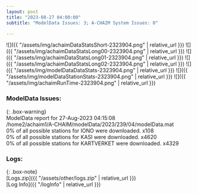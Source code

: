 ```yaml
---
layout: post
title: "2023-08-27 04:00:00"
subtitle: "ModelData Issues: 3; A-CHAIM System Issues: 0"

---
```


![]({{ "/assets/img/achaimDataStatsShort-2323904.png" | relative_url }})
![]({{ "/assets/img/achaimDataStatsLong00-2323904.png" | relative_url }})
![]({{ "/assets/img/achaimDataStatsLong01-2323904.png" | relative_url }})
![]({{ "/assets/img/achaimDataStatsLong02-2323904.png" | relative_url }})
![]({{ "/assets/img/modelDataDataStats-2323904.png" | relative_url }})
![]({{ "/assets/img/modelDataStationStats-2323904.png" | relative_url }})
![]({{ "/assets/img/achaimRunTime-2323904.png" | relative_url }})


### ModelData Issues:  
  
{: .box-warning}  
 ModelData report for 27-Aug-2023 04:15:08   
 /home2/achaim1/A-CHAIM/modelData/2023/239/04/modelData.mat   
 0% of all possible stations for IONO were downloaded. x108   
 0% of all possible stations for KASI were downloaded. x4620   
 0% of all possible stations for KARTVERKET were downloaded. x4329   
  


### Logs:  
  
{: .box-note}  
[Logs.zip]({{ "/assets/other/logs.zip" | relative_url }})  
[Log Info]({{ "/logInfo" | relative_url }})  
